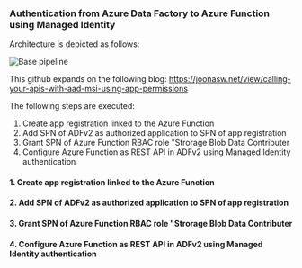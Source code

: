 ### Authentication from Azure Data Factory to Azure Function using Managed Identity  ###

Architecture is depicted as follows:

![Base pipeline](https://github.com/rebremer/managed_identity_authentication/blob/master/images/Architecture.png)

This github expands on the following blog: https://joonasw.net/view/calling-your-apis-with-aad-msi-using-app-permissions

The following steps are executed:

1. Create app registration linked to the Azure Function
2. Add SPN of ADFv2 as authorized application to SPN of app registration
3. Grant SPN of Azure Function RBAC role "Strorage Blob Data Contributer
4. Configure Azure Function as REST API in ADFv2 using Managed Identity authentication

#### 1. Create app registration linked to the Azure Function ####

#### 2. Add SPN of ADFv2 as authorized application to SPN of app registration ####

#### 3. Grant SPN of Azure Function RBAC role "Strorage Blob Data Contributer ####

#### 4. Configure Azure Function as REST API in ADFv2 using Managed Identity authentication ####